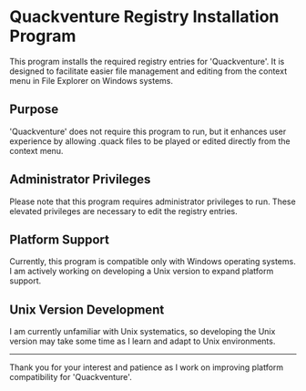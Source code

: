 # Quackventure Registry Installation Program

This program installs the required registry entries for 'Quackventure'. It is designed to facilitate easier file management and editing from the context menu in File Explorer on Windows systems.

## Purpose

'Quackventure' does not require this program to run, but it enhances user experience by allowing .quack files to be played or edited directly from the context menu.

## Administrator Privileges

Please note that this program requires administrator privileges to run. These elevated privileges are necessary to edit the registry entries.

## Platform Support

Currently, this program is compatible only with Windows operating systems. I am actively working on developing a Unix version to expand platform support.

## Unix Version Development

I am currently unfamiliar with Unix systematics, so developing the Unix version may take some time as I learn and adapt to Unix environments.

---

Thank you for your interest and patience as I work on improving platform compatibility for 'Quackventure'.

